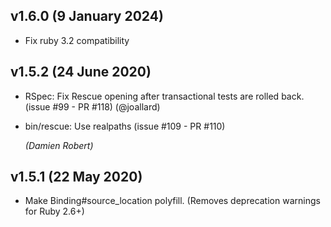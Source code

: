 ## v1.6.0 (9 January 2024)
* Fix ruby 3.2 compatibility

## v1.5.2 (24 June 2020)
* RSpec: Fix Rescue opening after transactional tests are rolled back.
(issue #99 - PR #118) (@joallard)

* bin/rescue: Use realpaths (issue #109 - PR #110)

  *(Damien Robert)*

## v1.5.1 (22 May 2020)
* Make Binding#source_location polyfill. (Removes deprecation warnings
    for Ruby 2.6+)
